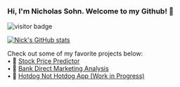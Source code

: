 ### Hi, I'm Nicholas Sohn. Welcome to my Github! :wave:

![visitor badge](https://visitor-badge.glitch.me/badge?page_id=sohnnick.visitor-badge)

[![Nick's GitHub stats](https://github-readme-stats.vercel.app/api?username=sohnnick)](https://github.com/anuraghazra/github-readme-stats)

Check out some of my favorite projects below:
<br>
• 💸 <a href='https://github.com/sohnnick/RNN-Stock-Price-Predictor'> Stock Price Predictor </a>
<br>
• 🏦 <a href='https://drive.google.com/file/d/1Rm-IV9xxzfsXOsnsmGiMTjUhAU3FgOT_/view'> Bank Direct Marketing Analysis </a>
<br>
• 🌭 <a href='https://github.com/sohnnick/Food-Image-Classifier-Hotdog-Not-Hotdog-'> Hotdog Not Hotdog App (Work in Progress) </a>
